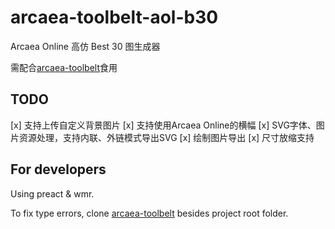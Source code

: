 # arcaea-toolbelt-aol-b30

Arcaea Online 高仿 Best 30 图生成器

需配合[arcaea-toolbelt](https://darrendanielday.github.io/arcaea-toolbelt/#b30)食用


##  TODO

[x] 支持上传自定义背景图片
[x] 支持使用Arcaea Online的横幅
[x] SVG字体、图片资源处理，支持内联、外链模式导出SVG
[x] 绘制图片导出
[x] 尺寸放缩支持

## For developers

Using preact & wmr.

To fix type errors, clone [arcaea-toolbelt](https://github.com/DarrenDanielDay/arcaea-toolbelt/) besides project root folder.